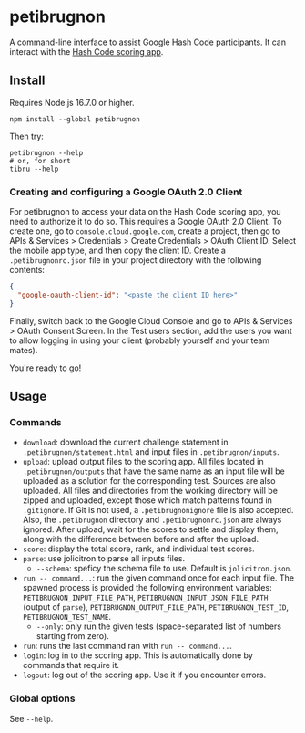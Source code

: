 # petibrugnon

A command-line interface to assist Google Hash Code participants. It can interact with the [Hash Code scoring app](https://codingcompetitions.withgoogle.com/hashcode).

## Install

Requires Node.js 16.7.0 or higher.

```shell
npm install --global petibrugnon
```

Then try:

```shell
petibrugnon --help
# or, for short
tibru --help
```

### Creating and configuring a Google OAuth 2.0 Client

For petibrugnon to access your data on the Hash Code scoring app, you need to
authorize it to do so. This requires a Google OAuth 2.0 Client. To create one,
go to `console.cloud.google.com`, create a project, then go to APIs & Services >
Credentials > Create Credentials > OAuth Client ID. Select the mobile app type,
and then copy the client ID. Create a `.petibrugnonrc.json` file in your project
directory with the following contents:

```json
{
  "google-oauth-client-id": "<paste the client ID here>"
}
```

Finally, switch back to the Google Cloud Console and go to APIs & Services >
OAuth Consent Screen. In the Test users section, add the users you want to allow
logging in using your client (probably yourself and your team mates).

You're ready to go!

## Usage

### Commands

- `download`: download the current challenge statement in
  `.petibrugnon/statement.html` and input files in `.petibrugnon/inputs`.
- `upload`: upload output files to the scoring app. All files located in
  `.petibrugnon/outputs` that have the same name as an input file will be
  uploaded as a solution for the corresponding test. Sources are also uploaded.
  All files and directories from the working directory will be zipped and
  uploaded, except those which match patterns found in `.gitignore`. If Git is
  not used, a `.petibrugnonignore` file is also accepted. Also, the
  `.petibrugnon` directory and `.petibrugnonrc.json` are always ignored. After
  upload, wait for the scores to settle and display them, along with the
  difference between before and after the upload.
- `score`: display the total score, rank, and individual test scores.
- `parse`: use jolicitron to parse all inputs files.
  - `--schema`: speficy the schema file to use. Default is `jolicitron.json`.
- `run -- command...`: run the given command once for each input file. The
  spawned process is provided the following environment variables:
  `PETIBRUGNON_INPUT_FILE_PATH`, `PETIBRUGNON_INPUT_JSON_FILE_PATH` (output of
  `parse`), `PETIBRUGNON_OUTPUT_FILE_PATH`, `PETIBRUGNON_TEST_ID`,
  `PETIBRUGNON_TEST_NAME`.
  - `--only`: only run the given tests (space-separated list of numbers starting
    from zero).
- `run`: runs the last command ran with `run -- command...`.
- `login`: log in to the scoring app. This is automatically done by commands that require it.
- `logout`: log out of the scoring app. Use it if you encounter errors.

### Global options

See `--help`.
